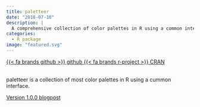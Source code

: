 ```yaml
---
title: paletteer
date: "2018-07-10"
description: |
  A comprehensive collection of color palettes in R using a common interface
categories:
  - R package
image: "featured.svg"
---
```


<div class="project-buttons">
<a href="https://github.com/EmilHvitfeldt/paletteer">
  {{< fa brands github >}} github
</a>
<a href="https://CRAN.R-project.org/package=paletteer">
  {{< fa brands r-project >}} CRAN
</a>
</div>
<br>

paletteer is a collection of most color palettes in R using a cummon interface.

[Version 1.0.0 blogpost](https://www.hvitfeldt.me/blog/paletteer-version-1-0-0/)

